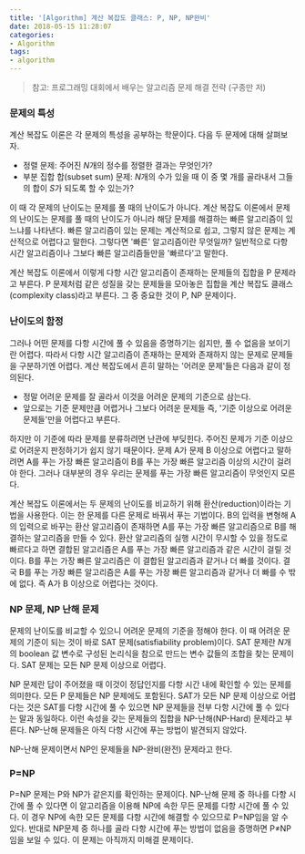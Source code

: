 ```yaml
---
title: '[Algorithm] 계산 복잡도 클래스: P, NP, NP완비'
date: 2018-05-15 11:28:07
categories:
- Algorithm
tags:
- algorithm
---
```


> 참고: 프로그래밍 대회에서 배우는 알고리즘 문제 해결 전략 (구종만 저)



### 문제의 특성 

계산 복잡도 이론은 각 문제의 특성을 공부하는 학문이다. 다음 두 문제에 대해 살펴보자.

- 정렬 문제: 주어진 $N$개의 정수를 정렬한 결과는 무엇인가?
- 부분 집합 합(subset sum) 문제: $N$개의 수가 있을 때 이 중 몇 개를 골라내서 그들의 합이 $S$가 되도록 할 수 있는가?

이 때 각 문제의 난이도는 문제를 풀 때의 난이도가 아니다. 계산 복잡도 이론에서 문제의 난이도는 문제를 풀 때의 난이도가 아니라 해당 문제를 해결하는 빠른 알고리즘이 있느냐를 나타낸다. 빠른 알고리즘이 있는 문제는 계산적으로 쉽고, 그렇지 않은 문제는 계산적으로 어렵다고 말한다. 그렇다면 '빠른' 알고리즘이란 무엇일까? 일반적으로 다항 시간 알고리즘이나 그보다 빠른 알고리즘들만을 '빠르다'고 말한다.



계산 복잡도 이론에서 이렇게 다항 시간 알고리즘이 존재하는 문제들의 집합을 P 문제라고 부른다. P 문제처럼 같은 성질을 갖는 문제들을 모아놓은 집합을 계산 복잡도 클래스(complexity class)라고 부른다. 그 중 중요한 것이 P, NP 문제이다.



### 난이도의 함정

그러나 어떤 문제를 다항 시간에 풀 수 있음을 증명하기는 쉽지만, 풀 수 없음을 보이기란 어렵다. 따라서 다항 시간 알고리즘이 존재하는 문제와 존재하지 않는 문제로 문제들을 구분하기엔 어렵다. 계산 복잡도에서 흔히 말하는 '어려운 문제'들은 다음과 같이 정의된다.

- 정말 어려운 문제를 잘 골라서 이것을 어려운 문제의 기준으로 삼는다.
- 앞으로는 기준 문제만큼 어렵거나 그보다 어려운 문제들 즉, '기준 이상으로 어려운 문제들'만을 어렵다고 부른다.

하지만 이 기준에 따라 문제를 분류하려면 난관에 부딪힌다. 주어진 문제가 기준 이상으로 어려운지 판정하기가 쉽지 않기 때문이다. 문제 A가 문제 B 이상으로 어렵다고 말하려면 A를 푸는 가장 빠른 알고리즘이 B를 푸는 가장 빠른 알고리즘 이상의 시간이 걸려야 한다. 그러나 대부분의 경우 우리는 문제를 푸는 가장 빠른 알고리즘이 무엇인지 모른다.



계산 복잡도 이론에서는 두 문제의 난이도를 비교하기 위해 환산(reduction)이라는 기법을 사용한다. 이는 한 문제를 다른 문제로 바꿔서 푸는 기법이다. B의 입력을 변형해 A의 입력으로 바꾸는 환산 알고리즘이 존재하면 A를 푸는 가장 빠른 알고리즘으로 B를 해결하는 알고리즘을 만들 수 있다. 환산 알고리즘의 실행 시간이 무시할 수 있을 정도로 빠르다고 하면 결합된 알고리즘은 A를 푸는 가장 빠른 알고리즘과 같은 시간이 걸릴 것이다. B를 푸는 가장 빠른 알고리즘은 이 결합된 알고리즘과 같거나 더 빠를 것이다. 결국 B를 푸는 가장 빠른 알고리즘은 A를 푸는 가장 빠른 알고리즘과 같거나 더 빠를 수 밖에 없다. 즉 A가 B 이상으로 어렵다는 것이다.



### NP 문제, NP 난해 문제

문제의 난이도를 비교할 수 있으니 어려운 문제의 기준을 정해야 한다. 이 때 어려운 문제의 기준이 되는 것이 바로 SAT 문제(satisfiability problem)이다. SAT 문제란 $N$개의 boolean 값 변수로 구성된 논리식을 참으로 만드는 변수 값들의 조합을 찾는 문제이다. SAT 문제는 모든 NP 문제 이상으로 어렵다.

NP 문제란 답이 주어졌을 때 이것이 정답인지를 다항 시간 내에 확인할 수 있는 문제를 의미한다. 모든 P 문제들은 NP 문제에도 포함된다. SAT가 모든 NP 문제 이상으로 어렵다는 것은 SAT를 다항 시간에 풀 수 있으면 NP 문제들을 전부 다항 시간에 풀 수 있다는 말과 동일하다. 이런 속성을 갖는 문제들의 집합을 NP-난해(NP-Hard) 문제라고 부른다. NP-난해 문제들은 아직 다항 시간에 푸는 방법이 발견되지 않았다.

NP-난해 문제이면서 NP인 문제들을 NP-완비(완전) 문제라고 한다.



### P=NP

P=NP 문제는 P와 NP가 같은지를 확인하는 문제이다. NP-난해 문제 중 하나를 다항 시간에 풀 수 있다면 이 알고리즘을 이용해 NP에 속한 무든 문제를 다항 시간에 풀 수 있다. 이 경우 NP에 속한 모든 문제를 다항 시간에 해결할 수 있으므로 P=NP임을 알 수 있다. 반대로 NP문제 중 하나를 골라 다항 시간에 푸는 방법이 없음을 증명하면 P$\neq$NP임을 보일 수 있다. 이 문제는 아직까지 미해결 문제이다.